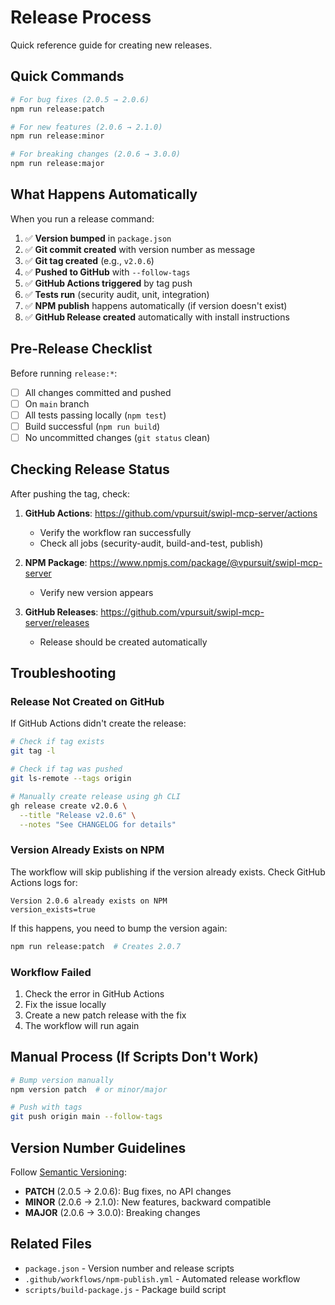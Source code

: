 # Release Process

Quick reference guide for creating new releases.

## Quick Commands

```bash
# For bug fixes (2.0.5 → 2.0.6)
npm run release:patch

# For new features (2.0.6 → 2.1.0)
npm run release:minor

# For breaking changes (2.0.6 → 3.0.0)
npm run release:major
```

## What Happens Automatically

When you run a release command:

1. ✅ **Version bumped** in `package.json`
2. ✅ **Git commit created** with version number as message
3. ✅ **Git tag created** (e.g., `v2.0.6`)
4. ✅ **Pushed to GitHub** with `--follow-tags`
5. ✅ **GitHub Actions triggered** by tag push
6. ✅ **Tests run** (security audit, unit, integration)
7. ✅ **NPM publish** happens automatically (if version doesn't exist)
8. ✅ **GitHub Release created** automatically with install instructions

## Pre-Release Checklist

Before running `release:*`:

- [ ] All changes committed and pushed
- [ ] On `main` branch
- [ ] All tests passing locally (`npm test`)
- [ ] Build successful (`npm run build`)
- [ ] No uncommitted changes (`git status` clean)

## Checking Release Status

After pushing the tag, check:

1. **GitHub Actions**: https://github.com/vpursuit/swipl-mcp-server/actions
   - Verify the workflow ran successfully
   - Check all jobs (security-audit, build-and-test, publish)

2. **NPM Package**: https://www.npmjs.com/package/@vpursuit/swipl-mcp-server
   - Verify new version appears

3. **GitHub Releases**: https://github.com/vpursuit/swipl-mcp-server/releases
   - Release should be created automatically

## Troubleshooting

### Release Not Created on GitHub

If GitHub Actions didn't create the release:

```bash
# Check if tag exists
git tag -l

# Check if tag was pushed
git ls-remote --tags origin

# Manually create release using gh CLI
gh release create v2.0.6 \
  --title "Release v2.0.6" \
  --notes "See CHANGELOG for details"
```

### Version Already Exists on NPM

The workflow will skip publishing if the version already exists. Check GitHub Actions logs for:
```
Version 2.0.6 already exists on NPM
version_exists=true
```

If this happens, you need to bump the version again:
```bash
npm run release:patch  # Creates 2.0.7
```

### Workflow Failed

1. Check the error in GitHub Actions
2. Fix the issue locally
3. Create a new patch release with the fix
4. The workflow will run again

## Manual Process (If Scripts Don't Work)

```bash
# Bump version manually
npm version patch  # or minor/major

# Push with tags
git push origin main --follow-tags
```

## Version Number Guidelines

Follow [Semantic Versioning](https://semver.org/):

- **PATCH** (2.0.5 → 2.0.6): Bug fixes, no API changes
- **MINOR** (2.0.6 → 2.1.0): New features, backward compatible
- **MAJOR** (2.0.6 → 3.0.0): Breaking changes

## Related Files

- `package.json` - Version number and release scripts
- `.github/workflows/npm-publish.yml` - Automated release workflow
- `scripts/build-package.js` - Package build script
